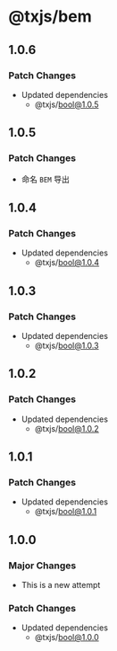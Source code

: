 # @txjs/bem

## 1.0.6

### Patch Changes

- Updated dependencies
  - @txjs/bool@1.0.5

## 1.0.5

### Patch Changes

- 命名 `BEM` 导出

## 1.0.4

### Patch Changes

- Updated dependencies
  - @txjs/bool@1.0.4

## 1.0.3

### Patch Changes

- Updated dependencies
  - @txjs/bool@1.0.3

## 1.0.2

### Patch Changes

- Updated dependencies
  - @txjs/bool@1.0.2

## 1.0.1

### Patch Changes

- Updated dependencies
  - @txjs/bool@1.0.1

## 1.0.0

### Major Changes

- This is a new attempt

### Patch Changes

- Updated dependencies
  - @txjs/bool@1.0.0
